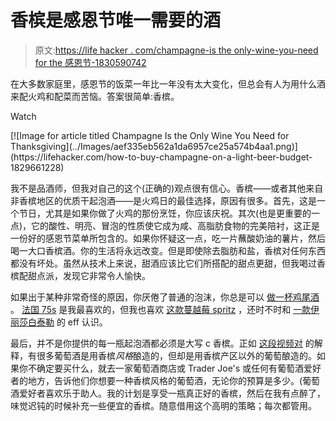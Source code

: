 # 香槟是感恩节唯一需要的酒

> 原文:[https://life hacker . com/champagne-is the only-wine-you-need for the 感恩节-1830590742](https://lifehacker.com/champagne-is-the-only-wine-you-need-for-thanksgiving-1830590742)

在大多数家庭里，感恩节的饭菜一年比一年没有太大变化，但总会有人为用什么酒来配火鸡和配菜而苦恼。答案很简单:香槟。

Watch

<aside data-commerce-source="inset" class="sc-16a0mhj-2 gAjHzr">[![Image for article titled Champagne Is the Only Wine You Need for Thanksgiving](../Images/aef335eb562a1da6957ce25a574b4aa1.png)](https://lifehacker.com/how-to-buy-champagne-on-a-light-beer-budget-1829661228)</aside>

我不是品酒师，但我对自己的这个(正确的)观点很有信心。香槟——或者其他来自非香槟地区的优质干起泡酒——是火鸡日的最佳选择，原因有很多。首先，这是一个节日，尤其是如果你做了火鸡的那份烹饪，你应该庆祝。其次(也是更重要的一点)，它的酸性、明亮、冒泡的性质使它成为咸、高脂肪食物的完美陪衬，这正是一份好的感恩节菜单所包含的。如果你怀疑这一点，吃一片蘸酸奶油的薯片，然后喝一大口香槟酒。你的生活将永远改变。但是即使除去脂肪和盐，香槟对任何东西都没有坏处。虽然从技术上来说，甜酒应该比它们所搭配的甜点更甜，但我喝过香槟配甜点派，发现它非常令人愉快。

如果出于某种非常奇怪的原因，你厌倦了普通的泡沫，你总是可以 [做一杯鸡尾酒](https://skillet.lifehacker.com/make-cheap-sparkling-wine-cocktails-with-stuff-you-alre-1821057378) 。 [法国 75s](https://skillet.lifehacker.com/3-ingredient-happy-hour-a-relaxed-french-75-1825961213) 是我最喜欢的，但我也喜欢 [这款蔓越莓 spritz](https://lifehacker.com/add-some-sparkle-to-your-weekend-with-a-cranberry-sprit-1830342077) ，还时不时和 [一款伊丽莎白泰勒](https://skillet.lifehacker.com/3-ingredient-happy-hour-the-beautiful-and-elegant-eliz-1821634630) 的 eff 认识。

最后，并不是你提供的每一瓶起泡酒都必须是大写 c 香槟。正如 [这段视频对](https://lifehacker.com/how-to-buy-champagne-on-a-light-beer-budget-1829661228) 的解释，有很多葡萄酒是用香槟*风格*酿造的，但却是用香槟产区以外的葡萄酿造的。如果你不确定要买什么，就去一家葡萄酒商店或 Trader Joe's 或任何有葡萄酒爱好者的地方，告诉他们你想要一种香槟风格的葡萄酒，无论你的预算是多少。(葡萄酒爱好者喜欢乐于助人。我的计划是享受一瓶真正好的香槟，然后在我有点醉了，味觉迟钝的时候补充一些便宜的香槟。随意借用这个高明的策略；每次都管用。